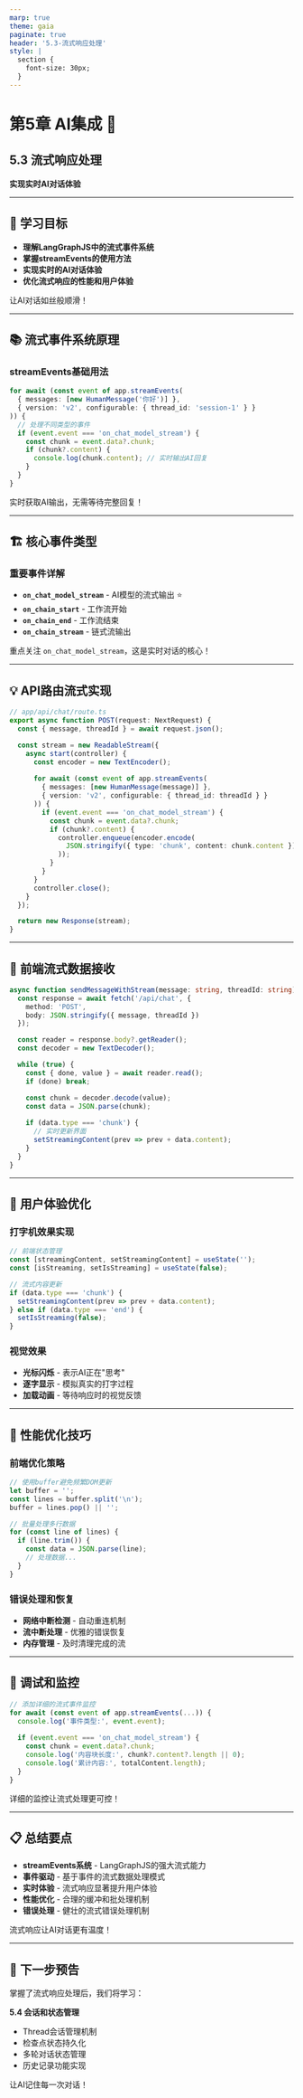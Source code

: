 ```yaml
---
marp: true
theme: gaia
paginate: true
header: '5.3-流式响应处理'
style: |
  section {
    font-size: 30px;
  }
---
```


<!-- _class: lead -->
# 第5章 AI集成 🤖

## 5.3 流式响应处理

**实现实时AI对话体验**

---

## 🎯 学习目标

- **理解LangGraphJS中的流式事件系统**
- **掌握streamEvents的使用方法**
- **实现实时的AI对话体验**
- **优化流式响应的性能和用户体验**

让AI对话如丝般顺滑！

---

## 📚 流式事件系统原理

### streamEvents基础用法
```typescript
for await (const event of app.streamEvents(
  { messages: [new HumanMessage('你好')] },
  { version: 'v2', configurable: { thread_id: 'session-1' } }
)) {
  // 处理不同类型的事件
  if (event.event === 'on_chat_model_stream') {
    const chunk = event.data?.chunk;
    if (chunk?.content) {
      console.log(chunk.content); // 实时输出AI回复
    }
  }
}
```

实时获取AI输出，无需等待完整回复！

---

## 🏗️ 核心事件类型

### 重要事件详解
- **`on_chat_model_stream`** - AI模型的流式输出 ⭐
- **`on_chain_start`** - 工作流开始
- **`on_chain_end`** - 工作流结束
- **`on_chain_stream`** - 链式流输出

重点关注 `on_chat_model_stream`，这是实时对话的核心！

---

## 💡 API路由流式实现

```typescript
// app/api/chat/route.ts
export async function POST(request: NextRequest) {
  const { message, threadId } = await request.json();

  const stream = new ReadableStream({
    async start(controller) {
      const encoder = new TextEncoder();
      
      for await (const event of app.streamEvents(
        { messages: [new HumanMessage(message)] },
        { version: 'v2', configurable: { thread_id: threadId } }
      )) {
        if (event.event === 'on_chat_model_stream') {
          const chunk = event.data?.chunk;
          if (chunk?.content) {
            controller.enqueue(encoder.encode(
              JSON.stringify({ type: 'chunk', content: chunk.content }) + '\n'
            ));
          }
        }
      }
      controller.close();
    }
  });

  return new Response(stream);
}
```

---

## 🔗 前端流式数据接收

```typescript
async function sendMessageWithStream(message: string, threadId: string) {
  const response = await fetch('/api/chat', {
    method: 'POST',
    body: JSON.stringify({ message, threadId })
  });

  const reader = response.body?.getReader();
  const decoder = new TextDecoder();

  while (true) {
    const { done, value } = await reader.read();
    if (done) break;

    const chunk = decoder.decode(value);
    const data = JSON.parse(chunk);
    
    if (data.type === 'chunk') {
      // 实时更新界面
      setStreamingContent(prev => prev + data.content);
    }
  }
}
```

---

## 🌟 用户体验优化

### 打字机效果实现
```typescript
// 前端状态管理
const [streamingContent, setStreamingContent] = useState('');
const [isStreaming, setIsStreaming] = useState(false);

// 流式内容更新
if (data.type === 'chunk') {
  setStreamingContent(prev => prev + data.content);
} else if (data.type === 'end') {
  setIsStreaming(false);
}
```

### 视觉效果
- **光标闪烁** - 表示AI正在"思考"
- **逐字显示** - 模拟真实的打字过程
- **加载动画** - 等待响应时的视觉反馈

---

## 🔧 性能优化技巧

### 前端优化策略
```typescript
// 使用buffer避免频繁DOM更新
let buffer = '';
const lines = buffer.split('\n');
buffer = lines.pop() || '';

// 批量处理多行数据
for (const line of lines) {
  if (line.trim()) {
    const data = JSON.parse(line);
    // 处理数据...
  }
}
```

### 错误处理和恢复
- **网络中断检测** - 自动重连机制
- **流中断处理** - 优雅的错误恢复
- **内存管理** - 及时清理完成的流

---

## 🔧 调试和监控

```typescript
// 添加详细的流式事件监控
for await (const event of app.streamEvents(...)) {
  console.log('事件类型:', event.event);
  
  if (event.event === 'on_chat_model_stream') {
    const chunk = event.data?.chunk;
    console.log('内容块长度:', chunk?.content?.length || 0);
    console.log('累计内容:', totalContent.length);
  }
}
```

详细的监控让流式处理更可控！

---

## 📋 总结要点

- **streamEvents系统** - LangGraphJS的强大流式能力
- **事件驱动** - 基于事件的流式数据处理模式
- **实时体验** - 流式响应显著提升用户体验
- **性能优化** - 合理的缓冲和批处理机制
- **错误处理** - 健壮的流式错误处理机制

流式响应让AI对话更有温度！

---

## 🚀 下一步预告

掌握了流式响应处理后，我们将学习：

**5.4 会话和状态管理**
- Thread会话管理机制
- 检查点状态持久化
- 多轮对话状态管理
- 历史记录功能实现

让AI记住每一次对话！

